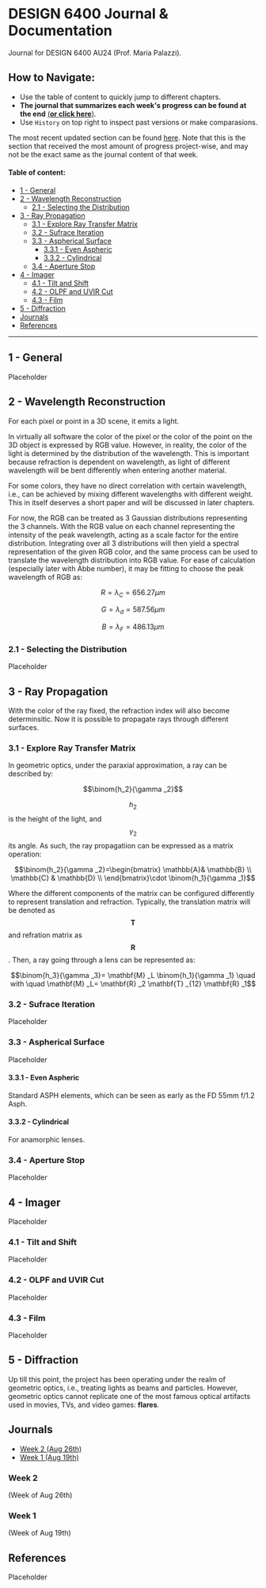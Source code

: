 # DESIGN 6400 Journal & Documentation 

Journal for DESIGN 6400 AU24 (Prof. Maria Palazzi). 

## How to Navigate: 

- Use the table of content to quickly jump to different chapters.
- **The journal that summarizes each week's progress can be found at the end** [(**or click here**)](#journals). 
- Use `History` on top right to inspect past versions or make comparasions. 

The most recent updated section can be found [here](#32---sufrace-iteration). Note that this is the section that received the most amount of progress project-wise, and may not be the exact same as the journal content of that week. 

#### Table of content:

- [1 - General](#1---general) 
- [2 - Wavelength Reconstruction](#2---wavelength-reconstruction)
  - [2.1 - Selecting the Distribution](#21---selecting-the-distribution)
- [3 - Ray Propagation](#3---ray-propagation)
  - [3.1 - Explore Ray Transfer Matrix](#31---explore-ray-transfer-matrix)
  - [3.2 - Sufrace Iteration](#32---sufrace-iteration)
  - [3.3 - Aspherical Surface](#33---aspherical-surface)
    - [3.3.1 - Even Aspheric](#331---even-aspheric)
    - [3.3.2 - Cylindrical](#332---cylindrical)
  - [3.4 - Aperture Stop](#34---aperture-stop)
- [4 - Imager](#4---imager)
  - [4.1 - Tilt and Shift](#41---tilt-and-shift)
  - [4.2 - OLPF and UVIR Cut](#42---olpf-and-uvir-cut)
  - [4.3 - Film](#43---film)
- [5 - Diffraction](#5---diffraction)
- [Journals](#journals)
- [References](#references)


------------------ 

## 1 - General 

Placeholder

## 2 - Wavelength Reconstruction 

For each pixel or point in a 3D scene, it emits a light. 

In virtually all software the color of the pixel or the color of the point on the 3D object is expressed by RGB value. However, in reality, the color of the light is determined by the distribution of the wavelength. This is important because refraction is dependent on wavelength, as light of different wavelength will be bent differently when entering another material. 

For some colors, they have no direct correlation with certain wavelength, i.e., can be achieved by mixing different wavelengths with different weight. This in itself deserves a short paper and will be discussed in later chapters. 

For now, the RGB can be treated as 3 Gaussian distributions representing the 3 channels. With the RGB value on each channel representing the intensity of the peak wavelength, acting as a scale factor for the entire distribution. Integrating over all 3 distributions will then yield a spectral representation of the given RGB color, and the same process can be used to translate the wavelength distribution into RGB value. 
For ease of calculation (especially later with Abbe number), it may be fitting to choose the peak wavelength of RGB as: 

$$R = \lambda _{C} = 656.27 \mu m$$

$$G = \lambda _{d} = 587.56 \mu m$$

$$B = \lambda _{F} = 486.13 \mu m$$

### 2.1 - Selecting the Distribution 

Placeholder

## 3 - Ray Propagation 

With the color of the ray fixed, the refraction index will also become determinsitic. Now it is possible to propagate rays through different surfaces. 

### 3.1 - Explore Ray Transfer Matrix

In geometric optics, under the paraxial approximation, a ray can be described by:

$$\binom{h_2}{\gamma _2}$$

$$h_2$$ is the height of the light, and $$\gamma _2$$ its angle. As such, the ray propagatiion can be expressed as a matrix operation: 

$$\binom{h_2}{\gamma _2}=\begin{bmatrix}
 \mathbb{A}& \mathbb{B} \\
\mathbb{C} & \mathbb{D} \\
\end{bmatrix}\cdot \binom{h_1}{\gamma _1}$$

Where the different components of the matrix can be configured differently to represent translation and refraction. Typically, the translation matrix will be denoted as $$\mathbf{T}$$ and refration matrix as $$\mathbf{R}$$. Then, a ray going through a lens can be represented as: 


$$\binom{h_3}{\gamma _3}= \mathbf{M} _L \binom{h_1}{\gamma _1} \quad with \quad \mathbf{M} _L= \mathbf{R} _2 \mathbf{T} _{12} \mathbf{R} _1$$


### 3.2 - Sufrace Iteration 

Placeholder 

### 3.3 - Aspherical Surface 

Placeholder 

#### 3.3.1 - Even Aspheric 

Standard ASPH elements, which can be seen as early as the FD 55mm f/1.2 Asph. 

#### 3.3.2 - Cylindrical 

For anamorphic lenses. 

### 3.4 - Aperture Stop 

Placeholder 

## 4 - Imager

Placeholder 

### 4.1 - Tilt and Shift

Placeholder 

### 4.2 - OLPF and UVIR Cut 

Placeholder 

### 4.3 - Film

Placeholder 

## 5 - Diffraction 

Up till this point, the project has been operating under the realm of geometric optics, i.e., treating lights as beams and particles. However, geometric optics cannot replicate one of the most famous optical artifacts used in movies, TVs, and video games: **flares**. 

## Journals

- [Week 2 (Aug 26th)](#week-2)
- [Week 1 (Aug 19th)](#week-1)

### Week 2

(Week of Aug 26th)

### Week 1

(Week of Aug 19th)


## References 

Placeholder 

